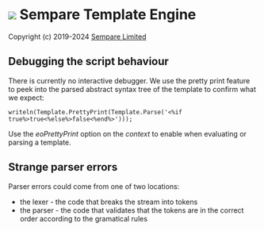# ![](../images/sempare-logo-45px.png) Sempare Template Engine

Copyright (c) 2019-2024 [Sempare Limited](http://www.sempare.ltd)

## Debugging the script behaviour

There is currently no interactive debugger. We use the pretty print feature to peek into the parsed abstract syntax tree of the template to confirm what we expect:
```
writeln(Template.PrettyPrint(Template.Parse('<%if true%>true<%else%>false<%end%>')));
```

Use the _eoPrettyPrint_ option on the _context_ to enable when evaluating or parsing a template.

## Strange parser errors

Parser errors could come from one of two locations:
- the lexer - the code that breaks the stream into tokens
- the parser - the code that validates that the tokens are in the correct order according to the gramatical rules


